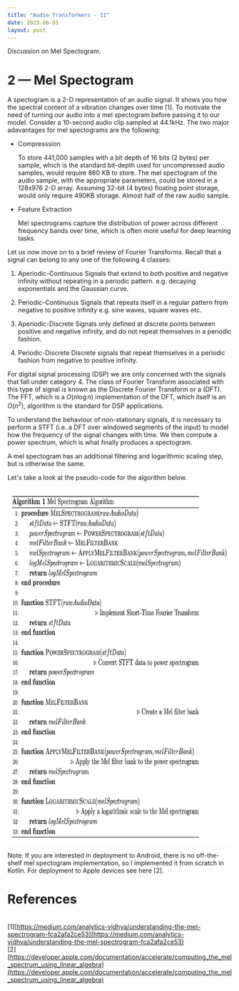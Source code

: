 ```yaml
---
title: "Audio Transformers - II"
date: 2023-06-01
layout: post
---
```


Discussion on Mel Spectogram.


# 2 — Mel Spectogram

A spectogram is a 2-D representation of an audio signal. It shows you how the spectral content of a vibration changes over time [1]. To motivate the need of turning our audio into a mel spectogram before passing it to our model. Consider a 10-second audio clip sampled at 44.1kHz. The two major adavantages for mel spectograms are the following:


* Compresssion

   To store 441,000 samples with a bit depth of 16 bits (2 bytes) per sample, which is the standard bit-depth used for uncompressed audio samples, would require 860 KB to store. The mel spectogram of the audio sample, with the appropriate parameters, could be stored in a 128x976 2-D array. Assuming 32-bit (4 bytes) floating point storage, would only require 490KB storage. Almost half of the raw audio sample.

* Feature Extraction

  Mel spectrograms capture the distribution of power across different frequency bands over time, which is often more useful for deep learning tasks.

Let us now move on to a brief review of Fourier Transforms. Recall that a signal can belong to any one of the following 4 classes:

1. Aperiodic-Continuous
    Signals that extend to both positive and negative infinity without repeating in a periodic pattern. e.g. decaying exponentials and the Gaussian curve.

2. Periodic-Continuous
    Signals that repeats itself in a regular pattern from negative to positive infinity e.g. sine waves, square waves etc.

3. Aperiodic-Discrete
    Signals only defined at discrete points between positive and negative infinity, and do not repeat themselves in a periodic fashion.

4. Periodic-Discrete
    Discrete signals that repeat themselves in a periodic fashion from negative to positive infinity. 



For digital signal processing (DSP) we are only concerned with the signals that fall under category 4. The class of Fourier Transform associated with this type of signal is known as the Discrete Fourier Transform or a (DFT). The FFT, which is a $O(n\log{}n)$ implementation of the DFT, which itself is an $O(n^2)$, algorithm is the standard for DSP applications.

To understand the behaviour of non-stationary signals, it is necessary to perform a STFT (i.e. a DFT over windowed segments of the input) to model how the frequency of the signal changes with time. We then compute a power spectrum, which is what finally produces a spectogram.

A mel spectogram has an additional filtering and logarithmic scaling step, but is otherwise the same.

Let's take a look at the pseudo-code for the algorithm below.

<p align="center">
  <img src="/assets/imgs/mel_latex.png" width="800" height="800" />
</p>


Note: If you are interested in deployment to Android, there is no off-the-shelf mel spectogram implementation, so I implemented it from scratch in Kotlin. For deployment to Apple devices see here [2].


# References
\
[1][https://medium.com/analytics-vidhya/understanding-the-mel-spectrogram-fca2afa2ce53](https://medium.com/analytics-vidhya/understanding-the-mel-spectrogram-fca2afa2ce53)
\
[2][https://developer.apple.com/documentation/accelerate/computing_the_mel_spectrum_using_linear_algebra](https://developer.apple.com/documentation/accelerate/computing_the_mel_spectrum_using_linear_algebra)

